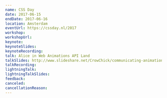 ```yaml
---
name: CSS Day
date: 2017-06-15
endDate: 2017-06-16
location: Amsterdam
eventUrl: https://cssday.nl/2017
workshop:
workshopUrl:
keynote:
keynoteSlides:
keynoteRecording:
talk: Alice in Web Animations API Land
talkSlides: http://www.slideshare.net/CrowChick/communicating-animation-slides
talkRecording:
lightningTalk:
lightningTalkSlides:
feedback:
canceled:
cancellationReason:
---
```

